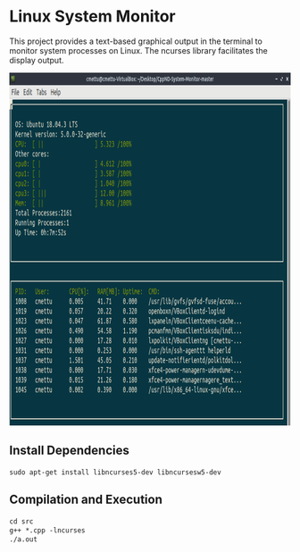 # Linux System Monitor
This project provides a text-based graphical output in the terminal to monitor system processes on Linux. The ncurses library facilitates the display output.

<img src="run.png" width="873" height="632" />

## Install Dependencies
```
sudo apt-get install libncurses5-dev libncursesw5-dev
```
## Compilation and Execution
```
cd src
g++ *.cpp -lncurses
./a.out
```
